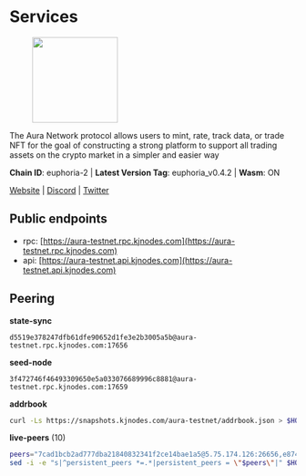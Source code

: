 # Services

<figure><img src="https://raw.githubusercontent.com/kj89/testnet_manuals/main/pingpub/logos/aura.png" width="150" alt=""><figcaption></figcaption></figure>

The Aura Network protocol allows users to mint, rate, track data,  or trade NFT for the goal of constructing a strong platform to  support all trading assets on the crypto market in a simpler and easier way

**Chain ID**: euphoria-2 | **Latest Version Tag**: euphoria_v0.4.2 | **Wasm**: ON

[Website](https://aura.network) | [Discord](https://discord.gg/hpvF5QcWRf) | [Twitter](https://twitter.com/AuraNetworkHQ)


## Public endpoints

* rpc: [https://aura-testnet.rpc.kjnodes.com](https://aura-testnet.rpc.kjnodes.com)
* api: [https://aura-testnet.api.kjnodes.com](https://aura-testnet.api.kjnodes.com)

## Peering

**state-sync**

```text
d5519e378247dfb61dfe90652d1fe3e2b3005a5b@aura-testnet.rpc.kjnodes.com:17656
```

**seed-node**

```text
3f472746f46493309650e5a033076689996c8881@aura-testnet.rpc.kjnodes.com:17659
```

**addrbook**
```bash
curl -Ls https://snapshots.kjnodes.com/aura-testnet/addrbook.json > $HOME/.aura/config/addrbook.json
```

**live-peers** (10)
```bash
peers="7cad1bcb2ad777dba21840832341f2ce14bae1a5@5.75.174.126:26656,e874935eee84c8313dbb52ba497aed2d8d1f1245@65.108.237.231:27656,d5519e378247dfb61dfe90652d1fe3e2b3005a5b@65.109.68.190:17656,f4047b504d4d5faa47a9044ab48bd29837051d79@5.161.141.144:26656,5b2758dfcbcbc19b9a0ee04c09008b67c98cd7d9@162.244.35.40:24656,7812205773ac30f3d47200ac2391c79896c60135@54.254.220.113:26656,94f09cc1e0d2357c8c8423589c42dc7721387a60@176.9.44.113:26686,3d6b07bdb11754c8c8512525dac109d8bdee3857@65.21.53.39:7656,402173d6f0715cd152a8df8e5db198811ced5603@38.242.206.189:26656,2e1407476ad3566eb11ac92ad1df4782c7ba83dd@18.143.61.108:26656"
sed -i -e "s|^persistent_peers *=.*|persistent_peers = \"$peers\"|" $HOME/.aura/config/config.toml
```
